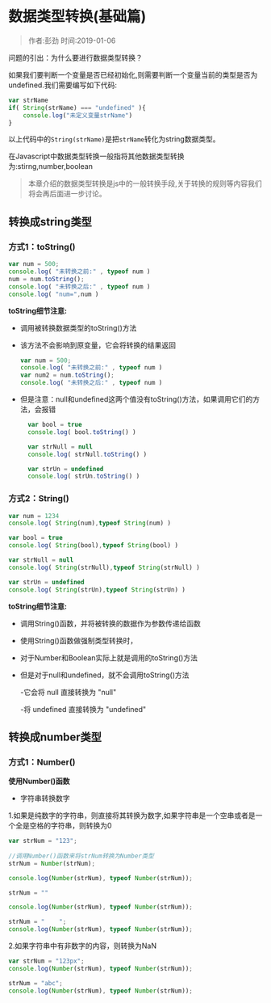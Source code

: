 # 数据类型转换(基础篇)

> 作者:彭劲  时间:2019-01-06

问题的引出：为什么要进行数据类型转换？

如果我们要判断一个变量是否已经初始化,则需要判断一个变量当前的类型是否为undefined.我们需要编写如下代码:

```javascript
var strName
if( String(strName) === "undefined" ){
	console.log("未定义变量strName")
}
```

以上代码中的`String(strName)`是把`strName`转化为string数据类型。

在Javascript中数据类型转换一般指将其他数据类型转换为:stirng,number,boolean


> 本章介绍的数据类型转换是js中的一般转换手段,关于转换的规则等内容我们将会再后面进一步讨论。

## 转换成string类型

### 方式1：toString()

  ```javascript
  var num = 500;
  console.log( "未转换之前:" , typeof num )
  num = num.toString();
  console.log( "未转换之后:" , typeof num )
  console.log( "num=",num )
  ```

**toString细节注意:**

* 调用被转换数据类型的toString()方法
* 该方法不会影响到原变量，它会将转换的结果返回

  ```javascript
  var num = 500;
  console.log( "未转换之前:" , typeof num )
  var num2 = num.toString();
  console.log( "未转换之后:" , typeof num )
  ```

* 但是注意：null和undefined这两个值没有toString()方法，如果调用它们的方法，会报错

  ```javascript
	var bool = true
	console.log( bool.toString() )

	var strNull = null
	console.log( strNull.toString() )

	var strUn = undefined
	console.log( strUn.toString() )
  ```

### 方式2：String()

```javascript
var num = 1234
console.log( String(num),typeof String(num) )

var bool = true
console.log( String(bool),typeof String(bool) )

var strNull = null
console.log( String(strNull),typeof String(strNull) )

var strUn = undefined
console.log( String(strUn),typeof String(strUn) )
```

  **toString细节注意:**

* 调用String()函数，并将被转换的数据作为参数传递给函数
* 使用String()函数做强制类型转换时，
* 对于Number和Boolean实际上就是调用的toString()方法
* 但是对于null和undefined，就不会调用toString()方法

  -它会将 null 直接转换为 "null"

  -将 undefined 直接转换为 "undefined"


## 转换成number类型

### 方式1：Number()

**使用Number()函数**

* 字符串转换数字

1.如果是纯数字的字符串，则直接将其转换为数字,如果字符串是一个空串或者是一个全是空格的字符串，则转换为0

```javascript
var strNum = "123";
			
//调用Number()函数来将strNum转换为Number类型
strNum = Number(strNum);

console.log(Number(strNum), typeof Number(strNum));

strNum = ""

console.log(Number(strNum), typeof Number(strNum));

strNum = "    ";
console.log(Number(strNum), typeof Number(strNum));
```

2.如果字符串中有非数字的内容，则转换为NaN

```javascript
var strNum = "123px";
console.log(Number(strNum), typeof Number(strNum));

strNum = "abc";
console.log(Number(strNum), typeof Number(strNum));
```

